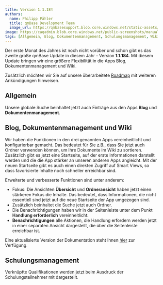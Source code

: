 ```yaml
---
title: Version 1.1.184
authors:
  name: Philipp Pähler
  title: qmBase Development Team
  image_url: https://qmbasesupport.blob.core.windows.net/static-assets/img/persons/paehler_round.png
image: https://caqadmin.blob.core.windows.net/public-screenshots/manual-screenshots/2022-11-18-ageDistributionMedian.png
tags: [Allgemein, Blog, Dokumentenmanagement, Schulungsmanagement, Wiki]
---
```


Der erste Monat des Jahres ist noch nicht vorüber und schon gibt es das zweite große qmBase Update in diesem Jahr - Version **1.1.184**.
Mit diesem Update bringen wir eine größere Flexibilität in die Apps Blog, Dokumentenmanagement und Wiki.

Zusätzlich möchten wir Sie auf unsere überarbeitete [Roadmap](/Roadmap/2023/01/20/roadmap) mit weiteren Ankündigungen hinweisen.

<!--truncate-->

## Allgemein

Unsere globale Suche beinhaltet jetzt auch Einträge aus den Apps **Blog** und **Dokumentenmanagement**.

## Blog, Dokumentenmanagement und Wiki

Wir haben die Funktionen in den drei genannten Apps vereinheitlicht und konfigurierbar gemacht.
Das bedeutet für Sie z.B., dass Sie jetzt auch Ordner verwenden können, um Ihre Dokumente im Wiki zu sortieren.
Zusätzlich gibt es jetzt eine Startseite, auf der erste Informationen darstellt werden und die die App stärker an unseren anderen Apps angleicht.
Mit der neuen Startseite gibt es auch einen direkten Zugriff auf Smart Views, so dass favorisierte Inhalte noch schneller erreichbar sind.

Erweiterte und verbesserte Funktionen sind unter anderem:

- Fokus: Die Ansichten **Übersicht** und **Ordneransicht** haben jetzt einen stärkeren Fokus die Inhalte. Das bedeutet, dass Informationen, die nicht essentiell sind jetzt auf die neue Startseite der App umgezogen sind.
- Zusätzlich beinhaltet die Suche jetzt auch Ordner.
- Die Benachrichtigungen haben wir in der Seitenleiste unter dem Punkt **Handlung erforderlich** vereinheitlicht.
- **Benachrichtigungen** alle Aktionen, die Handlung erfordern werden jetzt in einer separaten Ansicht dargestellt, die über die Seitenleiste erreichbar ist.

Eine aktualisierte Version der Dokumentation steht Ihnen [hier](/docs/apps/article-shared) zur Verfügung.

## Schulungsmanagement

Verknüpfte Qualifikationen werden jetzt beim Ausdruck der Schulungsteilnehmer mit dargestellt.
